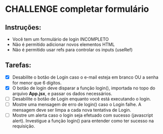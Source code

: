 # CHALLENGE completar formulário

## Instruções:
* Você tem um formulário de login INCOMPLETO
* Não é permitido adicionar novos elementos HTML
* Não é permitido usar refs para controlar os inputs (useRef)


## Tarefas:
- [x] Desabilite o botão de Login caso o e-mail esteja em branco OU a senha for menor que 6 dígitos.
- [x] O botão de login deve disparar a função login(), importada no topo do arquivo __App.jsx__, e passar os dados necessários.
- [ ] Desabilite o botão de Login enquanto você está executando o login.
- [ ] Mostre uma mensagem de erro de login() caso o Login falhe. A mensagem deve ser limpa a cada nova tentativa de Login.
- [ ] Mostre um alerta caso o login seja efetuado com sucesso (javascript alert). Investigue a função login() para entender como ter sucesso na requisição.
